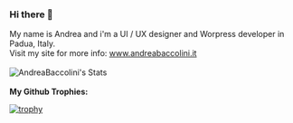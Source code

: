 ### Hi there 👋

<!--
**AndreaBaccolini/AndreaBaccolini** is a ✨ _special_ ✨ repository because its `README.md` (this file) appears on your GitHub profile.

Here are some ideas to get you started:

- 🔭 I’m currently working on ...
- 🌱 I’m currently learning ...
- 👯 I’m looking to collaborate on ...
- 🤔 I’m looking for help with ...
- 💬 Ask me about ...
- 📫 How to reach me: ...
- 😄 Pronouns: ...
- ⚡ Fun fact: ...
-->
My name is Andrea and i'm a UI / UX designer and Worpress developer in Padua, Italy.<br>
Visit my site for more info: www.andreabaccolini.it
<br/><br/>
![AndreaBaccolini's Stats](https://github-readme-stats.vercel.app/api?username=AndreaBaccolini&theme=tokyonight&show_icons=true&hide_border=true&count_private=true)
<br/><br/>
<strong>My Github Trophies:</strong>

[![trophy](https://github-profile-trophy.vercel.app/?username=ryo-ma&theme=onedark)](https://github.com/ryo-ma/github-profile-trophy)
